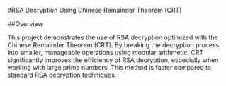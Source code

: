 #RSA Decryption Using Chinese Remainder Theorem (CRT)

##Overview

This project demonstrates the use of RSA decryption optimized with the Chinese Remainder Theorem (CRT). By breaking the decryption process into smaller, manageable operations using modular arithmetic, CRT significantly improves the efficiency of RSA decryption, especially when working with large prime numbers. This method is faster compared to standard RSA decryption techniques.
